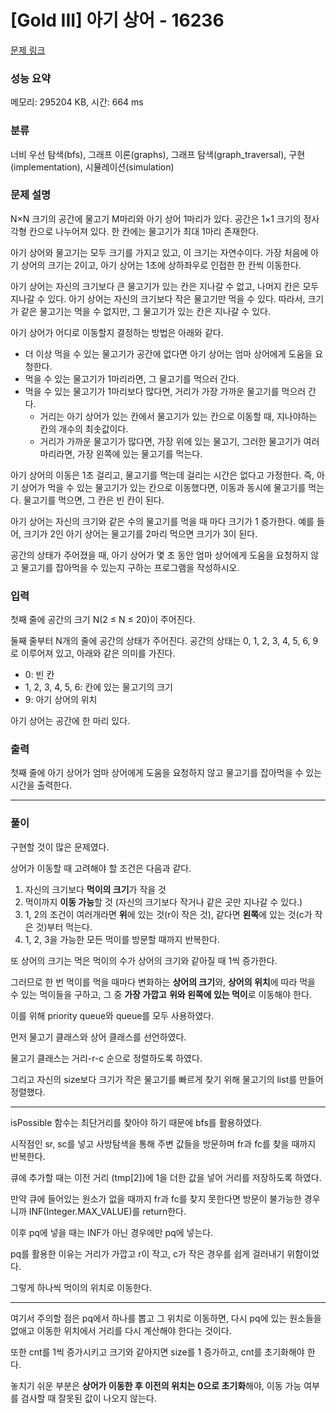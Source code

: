 # [Gold III] 아기 상어 - 16236 

[문제 링크](https://www.acmicpc.net/problem/16236) 

### 성능 요약

메모리: 295204 KB, 시간: 664 ms

### 분류

너비 우선 탐색(bfs), 그래프 이론(graphs), 그래프 탐색(graph_traversal), 구현(implementation), 시뮬레이션(simulation)

### 문제 설명

<p>N×N 크기의 공간에 물고기 M마리와 아기 상어 1마리가 있다. 공간은 1×1 크기의 정사각형 칸으로 나누어져 있다. 한 칸에는 물고기가 최대 1마리 존재한다.</p>

<p>아기 상어와 물고기는 모두 크기를 가지고 있고, 이 크기는 자연수이다. 가장 처음에 아기 상어의 크기는 2이고, 아기 상어는 1초에 상하좌우로 인접한 한 칸씩 이동한다.</p>

<p>아기 상어는 자신의 크기보다 큰 물고기가 있는 칸은 지나갈 수 없고, 나머지 칸은 모두 지나갈 수 있다. 아기 상어는 자신의 크기보다 작은 물고기만 먹을 수 있다. 따라서, 크기가 같은 물고기는 먹을 수 없지만, 그 물고기가 있는 칸은 지나갈 수 있다.</p>

<p>아기 상어가 어디로 이동할지 결정하는 방법은 아래와 같다.</p>

<ul>
	<li>더 이상 먹을 수 있는 물고기가 공간에 없다면 아기 상어는 엄마 상어에게 도움을 요청한다.</li>
	<li>먹을 수 있는 물고기가 1마리라면, 그 물고기를 먹으러 간다.</li>
	<li>먹을 수 있는 물고기가 1마리보다 많다면, 거리가 가장 가까운 물고기를 먹으러 간다.
	<ul>
		<li>거리는 아기 상어가 있는 칸에서 물고기가 있는 칸으로 이동할 때, 지나야하는 칸의 개수의 최솟값이다.</li>
		<li>거리가 가까운 물고기가 많다면, 가장 위에 있는 물고기, 그러한 물고기가 여러마리라면, 가장 왼쪽에 있는 물고기를 먹는다.</li>
	</ul>
	</li>
</ul>

<p>아기 상어의 이동은 1초 걸리고, 물고기를 먹는데 걸리는 시간은 없다고 가정한다. 즉, 아기 상어가 먹을 수 있는 물고기가 있는 칸으로 이동했다면, 이동과 동시에 물고기를 먹는다. 물고기를 먹으면, 그 칸은 빈 칸이 된다.</p>

<p>아기 상어는 자신의 크기와 같은 수의 물고기를 먹을 때 마다 크기가 1 증가한다. 예를 들어, 크기가 2인 아기 상어는 물고기를 2마리 먹으면 크기가 3이 된다.</p>

<p>공간의 상태가 주어졌을 때, 아기 상어가 몇 초 동안 엄마 상어에게 도움을 요청하지 않고 물고기를 잡아먹을 수 있는지 구하는 프로그램을 작성하시오.</p>

### 입력 

 <p>첫째 줄에 공간의 크기 N(2 ≤ N ≤ 20)이 주어진다.</p>

<p>둘째 줄부터 N개의 줄에 공간의 상태가 주어진다. 공간의 상태는 0, 1, 2, 3, 4, 5, 6, 9로 이루어져 있고, 아래와 같은 의미를 가진다.</p>

<ul>
	<li>0: 빈 칸</li>
	<li>1, 2, 3, 4, 5, 6: 칸에 있는 물고기의 크기</li>
	<li>9: 아기 상어의 위치</li>
</ul>

<p>아기 상어는 공간에 한 마리 있다.</p>

### 출력 

 <p>첫째 줄에 아기 상어가 엄마 상어에게 도움을 요청하지 않고 물고기를 잡아먹을 수 있는 시간을 출력한다.</p>

---

### 풀이

구현할 것이 많은 문제였다.

상어가 이동할 때 고려해야 할 조건은 다음과 같다.

1.  자신의 크기보다 **먹이의 크기**가 작을 것
2.  먹이까지 **이동 가능**할 것 (자신의 크기보다 작거나 같은 곳만 지나갈 수 있다.)
3.  1, 2의 조건이 여러개라면 **위**에 있는 것(r이 작은 것), 같다면 **왼쪽**에 있는 것(c가 작은 것)부터 먹는다.
4.  1, 2, 3을 가능한 모든 먹이를 방문할 때까지 반복한다.

또 상어의 크기는 먹은 먹이의 수가 상어의 크기와 같아질 때 1씩 증가한다.

그러므로 한 번 먹이를 먹을 때마다 변화하는 **상어의 크기**와, **상어의 위치**에 따라 먹을 수 있는 먹이들을 구하고, 그 중 **가장 가깝고** **위와 왼쪽에 있는 먹이**로 이동해야 한다.

이를 위해 priority queue와 queue를 모두 사용하였다.

먼저 물고기 클래스와 상어 클래스를 선언하였다.

물고기 클래스는 거리-r-c 순으로 정렬하도록 하였다.

그리고 자신의 size보다 크기가 작은 물고기를 빠르게 찾기 위해 물고기의 list를 만들어 정렬했다.

---

isPossible 함수는 최단거리를 찾아야 하기 때문에 bfs를 활용하였다.

시작점인 sr, sc를 넣고 사방탐색을 통해 주변 값들을 방문하며 fr과 fc를 찾을 때까지 반복한다.

큐에 추가할 때는 이전 거리 (tmp\[2\])에 1을 더한 값을 넣어 거리를 저장하도록 하였다.

만약 큐에 들어있는 원소가 없을 때까지 fr과 fc를 찾지 못한다면 방문이 불가능한 경우니까 INF(Integer.MAX\_VALUE)를 return한다.

이후 pq에 넣을 때는 INF가 아닌 경우에만 pq에 넣는다.

pq를 활용한 이유는 거리가 가깝고 r이 작고, c가 작은 경우를 쉽게 걸러내기 위함이었다.

그렇게 하나씩 먹이의 위치로 이동한다.

---

여기서 주의할 점은 pq에서 하나를 뽑고 그 위치로 이동하면, 다시 pq에 있는 원소들을 없애고 이동한 위치에서 거리를 다시 계산해야 한다는 것이다.

또한 cnt를 1씩 증가시키고 크기와 같아지면 size를 1 증가하고, cnt를 초기화해야 한다.

놓치기 쉬운 부분은 **상어가 이동한 후 이전의 위치는 0으로 초기화**해야, 이동 가능 여부를 검사할 때 잘못된 값이 나오지 않는다.
